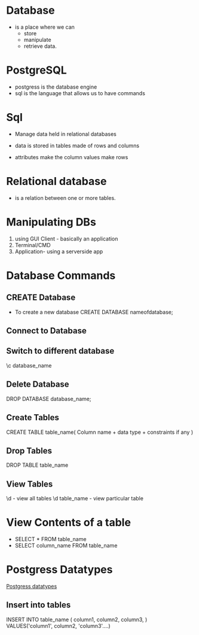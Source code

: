 # Database
- is a place where we can 
    - store
    - manipulate
    - retrieve data.

# PostgreSQL
- postgress is the database engine
- sql is the language that allows us to have commands

# Sql
- Manage data held in relational databases 

- data is stored in tables made of rows and columns
- attributes make the column values make rows

# Relational database 
- is a relation between one or more tables.

# Manipulating DBs
1. using GUI Client - basically an application 
2. Terminal/CMD
3. Application- using a serverside app

# Database Commands

## CREATE Database
- To create a new database
    CREATE DATABASE nameofdatabase;

## Connect to Database


## Switch to different database
 \c database_name

## Delete Database  
DROP DATABASE database_name;    

## Create Tables
CREATE TABLE table_name(
    Column name + data type + constraints if any
)

## Drop Tables
DROP TABLE table_name

## View Tables
\d - view all tables
\d table_name - view particular table

# View Contents of a table
- SELECT * FROM table_name
- SELECT column_name FROM table_name


# Postgress Datatypes 
[Postgress datatypes](https://www.postgresql.org/docs/current/datatype.html)

## Insert into tables
INSERT INTO table_name (
    column1,
    column2,
    column3,
) 
VALUES('column1', column2, 'column3'....)

